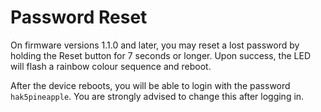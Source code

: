 # Password Reset

On firmware versions 1.1.0 and later, you may reset a lost password by holding the Reset button for 7 seconds or longer. Upon success, the LED will flash a rainbow colour sequence and reboot.

After the device reboots, you will be able to login with the password `hak5pineapple`. You are strongly advised to change this after logging in.
